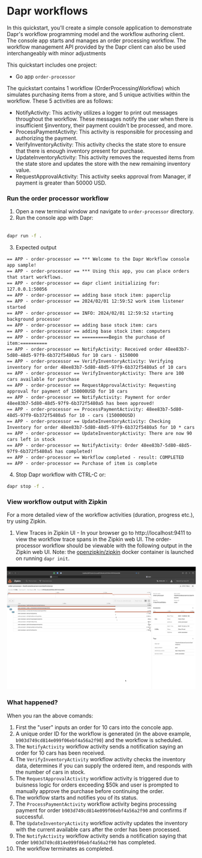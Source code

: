 # Dapr workflows

In this quickstart, you'll create a simple console application to demonstrate Dapr's workflow programming model and the workflow authoring client. The console app 
starts and manages an order processing workflow.
The workflow management API provided by the Dapr client can also be used interchangeably with minor adjustments

This quickstart includes one project:

- Go app `order-processor` 

The quickstart contains 1 workflow (OrderProcessingWorkflow) which simulates purchasing items from a store, and 5 unique activities within the workflow. These 5 
activities are as follows:

- NotifyActivity: This activity utilizes a logger to print out messages throughout the workflow. These messages notify the user when there is insufficient 
§inventory, their payment couldn't be processed, and more.
- ProcessPaymentActivity: This activity is responsible for processing and authorizing the payment.
- VerifyInventoryActivity: This activity checks the state store to ensure that there is enough inventory present for purchase.
- UpdateInventoryActivity: This activity removes the requested items from the state store and updates the store with the new remaining inventory value.
- RequestApprovalActivity: This activity seeks approval from Manager, if payment is greater than 50000 USD.

### Run the order processor workflow

1. Open a new terminal window and navigate to `order-processor` directory.
2. Run the console app with Dapr: 
<!-- STEP
name: Running this example
expected_stdout_lines:
  - "for 10 cars - $150000"
  - "There are 100 cars available for purchase"
  - "Requesting approval for payment of 150000USD for 10 cars"
  - "has been approved!"
  - "There are now 90 cars left in stock"
  - "Workflow completed - result: COMPLETED"
output_match_mode: substring
background: false
timeout_seconds: 120
sleep: 30
-->

```sh

dapr run -f .
```

3. Expected output

```
== APP - order-processor == *** Welcome to the Dapr Workflow console app sample!
== APP - order-processor == *** Using this app, you can place orders that start workflows.
== APP - order-processor == dapr client initializing for: 127.0.0.1:50056
== APP - order-processor == adding base stock item: paperclip
== APP - order-processor == 2024/02/01 12:59:52 work item listener started
== APP - order-processor == INFO: 2024/02/01 12:59:52 starting background processor
== APP - order-processor == adding base stock item: cars
== APP - order-processor == adding base stock item: computers
== APP - order-processor == ==========Begin the purchase of item:==========
== APP - order-processor == NotifyActivity: Received order 48ee83b7-5d80-48d5-97f9-6b372f5480a5 for 10 cars - $150000
== APP - order-processor == VerifyInventoryActivity: Verifying inventory for order 48ee83b7-5d80-48d5-97f9-6b372f5480a5 of 10 cars
== APP - order-processor == VerifyInventoryActivity: There are 100 cars available for purchase
== APP - order-processor == RequestApprovalActivity: Requesting approval for payment of 150000USD for 10 cars
== APP - order-processor == NotifyActivity: Payment for order 48ee83b7-5d80-48d5-97f9-6b372f5480a5 has been approved!
== APP - order-processor == ProcessPaymentActivity: 48ee83b7-5d80-48d5-97f9-6b372f5480a5 for 10 - cars (150000USD)
== APP - order-processor == UpdateInventoryActivity: Checking Inventory for order 48ee83b7-5d80-48d5-97f9-6b372f5480a5 for 10 * cars
== APP - order-processor == UpdateInventoryActivity: There are now 90 cars left in stock
== APP - order-processor == NotifyActivity: Order 48ee83b7-5d80-48d5-97f9-6b372f5480a5 has completed!
== APP - order-processor == Workflow completed - result: COMPLETED
== APP - order-processor == Purchase of item is complete
```

4. Stop Dapr workflow with CTRL-C or:
<!-- END_STEP -->

<!-- STEP
name: Stop multi-app run 
sleep: 5
-->

```sh
dapr stop -f .
```

<!-- END_STEP -->



### View workflow output with Zipkin

For a more detailed view of the workflow activities (duration, progress etc.), try using Zipkin.

1. View Traces in Zipkin UI - In your browser go to http://localhost:9411 to view the workflow trace spans in the Zipkin web UI. The order-processor workflow 
should be viewable with the following output in the Zipkin web UI. Note: the [openzipkin/zipkin](https://hub.docker.com/r/openzipkin/zipkin/) docker container is 
launched on running `dapr init`.

<img src="img/workflow-trace-spans-zipkin.png">

### What happened? 

When you ran the above comands:

1. First the "user" inputs an order for 10 cars into the concole app.
2. A unique order ID for the workflow is generated (in the above example, `b903d749cd814e099f06ebf4a56a2f90`) and the workflow is scheduled.
3. The `NotifyActivity` workflow activity sends a notification saying an order for 10 cars has been received.
4. The `VerifyInventoryActivity` workflow activity checks the inventory data, determines if you can supply the ordered item, and responds with the number of cars 
in stock.
5. The `RequestApprovalActivity` workflow activity is triggered due to buisness logic for orders exceeding $50k and user is prompted to manually approve the 
purchase before continuing the order. 
6. The workflow starts and notifies you of its status.
7. The `ProcessPaymentActivity` workflow activity begins processing payment for order `b903d749cd814e099f06ebf4a56a2f90` and confirms if successful.
8. The `UpdateInventoryActivity` workflow activity updates the inventory with the current available cars after the order has been processed.
9. The `NotifyActivity` workflow activity sends a notification saying that order `b903d749cd814e099f06ebf4a56a2f90` has completed.
10. The workflow terminates as completed.






